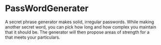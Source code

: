 # PassWordGenerater
A secret phrase generator makes solid, irregular passwords. While making another secret word, you can pick how long and how complex you maintain that it should be. The generator will then propose areas of strength for a that meets your particulars.
